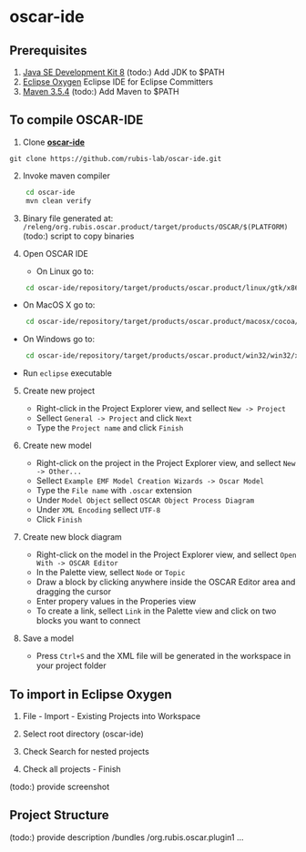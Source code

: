 # oscar-ide

## Prerequisites
1. [Java SE Development Kit 8](https://www.oracle.com/technetwork/java/javase/downloads/jdk8-downloads-2133151.html)
(todo:) Add JDK to $PATH 
2. [Eclipse Oxygen](https://www.eclipse.org/oxygen/)
Eclipse IDE for Eclipse Committers
3. [Maven 3.5.4](https://maven.apache.org/download.cgi)
(todo:) Add Maven to $PATH 

## To compile OSCAR-IDE
1. Clone [**oscar-ide**](https://github.com/rubis-lab/oscar-ide)

`git clone https://github.com/rubis-lab/oscar-ide.git`

2. Invoke maven compiler
```bash
    cd oscar-ide
    mvn clean verify
```

3. Binary file generated at:
`/releng/org.rubis.oscar.product/target/products/OSCAR/$(PLATFORM)`
(todo:) script to copy binaries

4. Open OSCAR IDE
   - On Linux go to:
```bash
    cd oscar-ide/repository/target/products/oscar.product/linux/gtk/x86_64
```
   - On MacOS X go to:
```bash
    cd oscar-ide/repository/target/products/oscar.product/macosx/cocoa/x86_64/Eclipse.app/Contents/Eclipse
```
   - On Windows go to:
```bash
    cd oscar-ide/repository/target/products/oscar.product/win32/win32/x86_64
```
   - Run `eclipse` executable 

5. Create new project
   - Right-click in the Project Explorer view, and sellect `New -> Project`
   - Sellect `General -> Project` and click `Next`
   - Type the `Project name` and click `Finish`

6. Create new model
   - Right-click on the project in the Project Explorer view, and sellect `New -> Other...`
   - Sellect `Example EMF Model Creation Wizards -> Oscar Model`
   - Type the `File name` with `.oscar` extension
   - Under `Model Object` sellect `OSCAR Object Process Diagram`
   - Under `XML Encoding` sellect `UTF-8`
   - Click `Finish`

7. Create new block diagram
   - Right-click on the model in the Project Explorer view, and sellect `Open With -> OSCAR Editor`
   - In the Palette view, sellect `Node` or `Topic`
   - Draw a block by clicking anywhere inside the OSCAR Editor area and dragging the cursor
   - Enter propery values in the Properies view 
   - To create a link, sellect `Link` in the Palette view and click on two blocks you want to connect

8. Save a model
   - Press `Ctrl+S` and the XML file will be generated in the workspace in your project folder

## To import in Eclipse Oxygen
1. File - Import - Existing Projects into Workspace

2. Select root directory (oscar-ide)

3. Check Search for nested projects

4. Check all projects - Finish

(todo:) provide screenshot

## Project Structure

(todo:) provide description
/bundles
    /org.rubis.oscar.plugin1
    	...
    	
